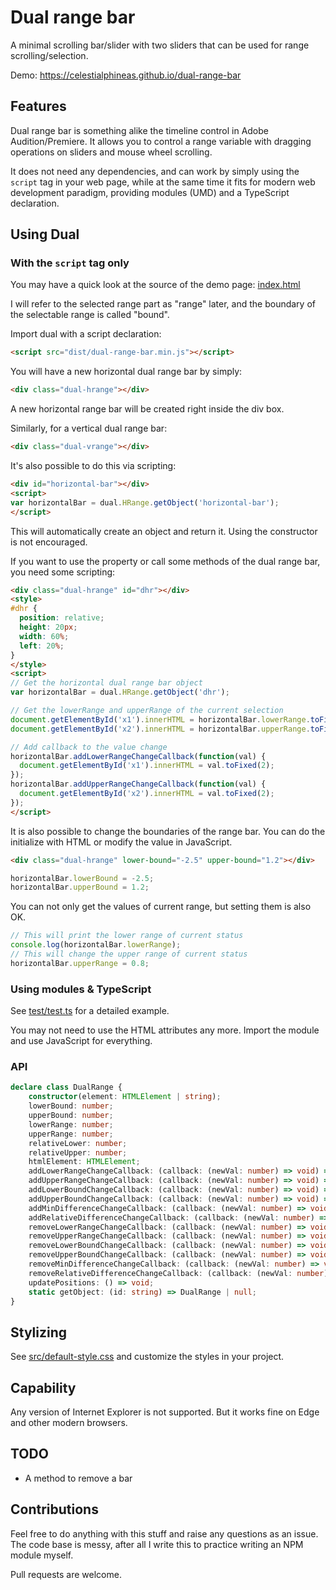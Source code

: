 # Dual range bar

A minimal scrolling bar/slider with two sliders that can be used for range scrolling/selection.

Demo: https://celestialphineas.github.io/dual-range-bar

## Features

Dual range bar is something alike the timeline control in Adobe Audition/Premiere. It allows you to control a range variable with dragging operations on sliders and mouse wheel scrolling.

It does not need any dependencies, and can work by simply using the `script` tag in your web page, while at the same time it fits for modern web development paradigm, providing modules (UMD) and a TypeScript declaration.

## Using Dual

### With the `script` tag only 

You may have a quick look at the source of the demo page: [index.html](index.html)

I will refer to the selected range part as "range" later, and the boundary of the selectable range is called "bound".

Import dual with a script declaration:

```html
<script src="dist/dual-range-bar.min.js"></script>
```

You will have a new horizontal dual range bar by simply:

```html
<div class="dual-hrange"></div>
```

A new horizontal range bar will be created right inside the div box.

Similarly, for a vertical dual range bar:

```html
<div class="dual-vrange"></div>
```

It's also possible to do this via scripting:

```html
<div id="horizontal-bar"></div>
<script>
var horizontalBar = dual.HRange.getObject('horizontal-bar');
</script>
```

This will automatically create an object and return it. Using the constructor is not encouraged.

If you want to use the property or call some methods of the dual range bar, you need some scripting:

```html
<div class="dual-hrange" id="dhr"></div>
<style>
#dhr {
  position: relative;
  height: 20px;
  width: 60%;
  left: 20%;
}
</style>
<script>
// Get the horizontal dual range bar object
var horizontalBar = dual.HRange.getObject('dhr');

// Get the lowerRange and upperRange of the current selection
document.getElementById('x1').innerHTML = horizontalBar.lowerRange.toFixed(2);
document.getElementById('x2').innerHTML = horizontalBar.upperRange.toFixed(2);

// Add callback to the value change
horizontalBar.addLowerRangeChangeCallback(function(val) {
  document.getElementById('x1').innerHTML = val.toFixed(2);
});
horizontalBar.addUpperRangeChangeCallback(function(val) {
  document.getElementById('x2').innerHTML = val.toFixed(2);
});
</script>
```

It is also possible to change the boundaries of the range bar. You can do the initialize with HTML or modify the value in JavaScript.

```html
<div class="dual-hrange" lower-bound="-2.5" upper-bound="1.2"></div>
```

```javascript
horizontalBar.lowerBound = -2.5;
horizontalBar.upperBound = 1.2;
```

You can not only get the values of current range, but setting them is also OK.

```javascript
// This will print the lower range of current status
console.log(horizontalBar.lowerRange);
// This will change the upper range of current status
horizontalBar.upperRange = 0.8;
```

### Using modules & TypeScript

See [test/test.ts](test/test.ts) for a detailed example.

You may not need to use the HTML attributes any more. Import the module and use JavaScript for everything.

### API

```typescript
declare class DualRange {
    constructor(element: HTMLElement | string);
    lowerBound: number;
    upperBound: number;
    lowerRange: number;
    upperRange: number;
    relativeLower: number;
    relativeUpper: number;
    htmlElement: HTMLElement;
    addLowerRangeChangeCallback: (callback: (newVal: number) => void) => void;
    addUpperRangeChangeCallback: (callback: (newVal: number) => void) => void;
    addLowerBoundChangeCallback: (callback: (newVal: number) => void) => void;
    addUpperBoundChangeCallback: (callback: (newVal: number) => void) => void;
    addMinDifferenceChangeCallback: (callback: (newVal: number) => void) => void;
    addRelativeDifferenceChangeCallback: (callback: (newVal: number) => void) => void;
    removeLowerRangeChangeCallback: (callback: (newVal: number) => void) => void;
    removeUpperRangeChangeCallback: (callback: (newVal: number) => void) => void;
    removeLowerBoundChangeCallback: (callback: (newVal: number) => void) => void;
    removeUpperBoundChangeCallback: (callback: (newVal: number) => void) => void;
    removeMinDifferenceChangeCallback: (callback: (newVal: number) => void) => void;
    removeRelativeDifferenceChangeCallback: (callback: (newVal: number) => void) => void;
    updatePositions: () => void;
    static getObject: (id: string) => DualRange | null;
}
```

## Stylizing

See [src/default-style.css](src/default-style.css) and customize the styles in your project.

## Capability

Any version of Internet Explorer is not supported. But it works fine on Edge and other modern browsers.

## TODO

* A method to remove a bar

## Contributions

Feel free to do anything with this stuff and raise any questions as an issue. The code base is messy, after all I write this to practice writing an NPM module myself.

Pull requests are welcome.
